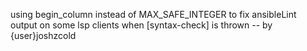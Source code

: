 using begin_column instead of MAX_SAFE_INTEGER to fix ansibleLint output on some lsp clients when [syntax-check] is thrown -- by {user}joshzcold
